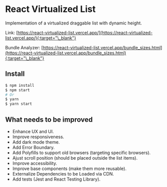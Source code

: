 # React Virtualized List

Implementation of a virtualized draggable list with dynamic height.

Link: [https://react-virtualized-list.vercel.app/](https://react-virtualized-list.vercel.app/){:target="\_blank"}

Bundle Analyzer: [https://react-virtualized-list.vercel.app/bundle_sizes.html](https://react-virtualized-list.vercel.app/bundle_sizes.html){:target="\_blank"}

## Install

```bash
$ npm install
$ npm start
# Or
$ yarn
$ yarn start
```

## What needs to be improved

- Enhance UX and UI.
- Improve responsiveness.
- Add dark mode theme.
- Add Error Boundary.
- Add Polyfills to support old browsers (targeting specific browsers).
- Ajust scroll position (should be placed outside the list items).
- Improve accessibility.
- Improve base components (make them more reusable).
- Externalize Dependencies to be Loaded via CDN.
- Add tests (Jest and React Testing Library).
